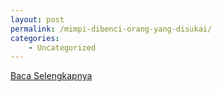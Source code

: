 ```yaml
---
layout: post
permalink: /mimpi-dibenci-orang-yang-disukai/
categories:
    - Uncategorized
---
```


[Baca Selengkapnya](/06)